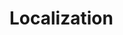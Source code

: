 <!-- ======================================================================
--- Search engine
title:          Localization
keywords:       localization, l10n
description:    Localization of ng-translation.
--- Menu system
order:          10
text:           Localization
hidden:         false
umbel:          false
--- Page properties
id:             
document:       
layout:         layout-2-left
$-left:         #side-menu
searchable:     true
--- Side menu
side-menu-root:     /documentation
side-menu-header:   Documentation
side-menu-top:      Installation
side-menu-depth:    2
======================================================================= -->

# Localization
